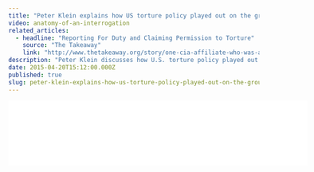 ```yaml
---
title: "Peter Klein explains how US torture policy played out on the ground"
video: anatomy-of-an-interrogation
related_articles:
  - headline: "Reporting For Duty and Claiming Permission to Torture"
    source: "The Takeaway"
    link: "http://www.thetakeaway.org/story/one-cia-affiliate-who-was-arrested-torture/"
description: "Peter Klein discusses how U.S. torture policy played out on the ground, as we hear from the only CIA-tied person prosecuted in a torture-related case."
date: 2015-04-20T15:12:00.000Z
published: true
slug: peter-klein-explains-how-us-torture-policy-played-out-on-the-ground
---
```


<iframe width="600" height="130" frameborder="0" scrolling="no" src="//www.thetakeaway.org/widgets/ondemand_player/takeaway/#file=%2Faudio%2Fxspf%2F446128%2F"></iframe>

